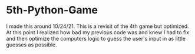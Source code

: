 # 5th-Python-Game
I made this around 10/24/21. This is a revisit of the 4th game but optimized.
At this point I realized how bad my previous code was and knew I had to fix and then optimize the computers logic to guess the user's input in as little guesses as possible.
